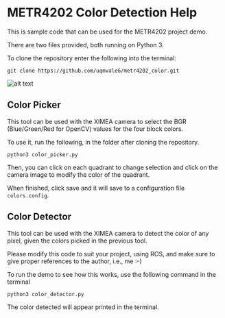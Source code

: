 # METR4202 Color Detection Help
This is sample code that can be used for the METR4202 project demo.

There are two files provided, both running on Python 3.

To clone the repository enter the following into the terminal:

```
git clone https://github.com/uqmvale6/metr4202_color.git
```

![alt text](https://github.com/uqmvale6/metr4202_color/blob/main/color_picker.png)


## Color Picker
This tool can be used with the XIMEA camera to select the BGR (Blue/Green/Red for OpenCV) values for the four block colors.

To use it, run the following, in the folder after cloning the repository.

```
python3 color_picker.py
```

Then, you can click on each quadrant to change selection and click on the camera image to modify the color of the quadrant.

When finished, click save and it will save to a configuration file ```colors.config```.


## Color Detector
This tool can be used with the XIMEA camera to detect the color of any pixel, given the colors picked in the previous tool.

Please modify this code to suit your project, using ROS, and make sure to give proper references to the author, i.e., me :-)

To run the demo to see how this works, use the following command in the terminal

```
python3 color_detector.py
```

The color detected will appear printed in the terminal.
